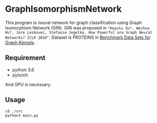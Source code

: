# GraphIsomorphismNetwork

This program is neural network for graph classification using
Graph Isomorphism Network (GIN).
GIN was proposed in `"Keyulu Xu*, Weihua Hu*, Jure Leskovec, Stefanie Jegelka. How Powerful are Graph Neural Networks? ICLR 2019"`.
Dataset is PROTEINS in [Benchmark Data Sets for Graph Kernels](http://graphkernels.cs.tu-dortmund.de) .

## Requirement
* python 3.6
* pytorch

And GPU is necessary.

## Usage
```
cd ./src
python3 main.py
```
